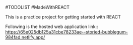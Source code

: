 #TODOLIST 
#MadeWithREACT

This is a practice project for getting started with REACT

Following is the hosted web application link::
https://65e025db125a31cbe78233ae--storied-bubblegum-984fad.netlify.app/
